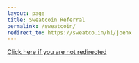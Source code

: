 ```yaml
---
layout: page
title: Sweatcoin Referral
permalink: /sweatcoin/
redirect_to: https://sweatco.in/hi/joehx
---
```


[Click here if you are not redirected](https://sweatco.in/hi/joehx)
